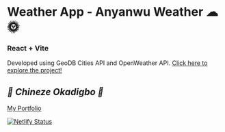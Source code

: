 # **Weather App - Anyanwu Weather ☁🌞**
### React + Vite

Developed using GeoDB Cities API and OpenWeather API.
[Click here to explore the project!](https://anyanwu-weather.netlify.app)



## _🍁 Chineze Okadigbo 🍁_
[My Portfolio](https://chineze-okadigbo.netlify.app)

[![Netlify Status](https://api.netlify.com/api/v1/badges/7a17420e-c341-4b44-b677-4f2aa347d5e3/deploy-status)](https://app.netlify.com/sites/anyanwu-weather/deploys)
